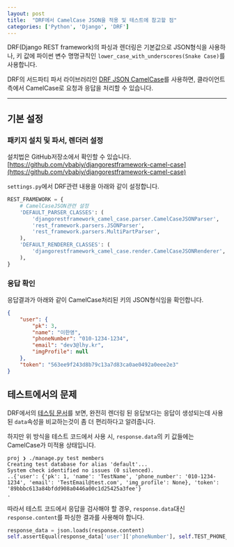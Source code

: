 ```yaml
---
layout: post
title:  "DRF에서 CamelCase JSON을 적용 및 테스트에 참고할 점"
categories: ['Python', 'Django', 'DRF']
---
```


DRF(Django REST framework)의 파싱과 렌더링은 기본값으로 JSON형식을 사용하나, 키 값에 파이썬 변수 명명규칙인 `lower_case_with_underscores(Snake Case)`를 사용합니다.

DRF의 서드파티 파서 라이브러리인 [DRF JSON CamelCase](https://github.com/vbabiy/djangorestframework-camel-case)를 사용하면, 클라이언트측에서 CamelCase로 요청과 응답을 처리할 수 있습니다.

---

## 기본 설정

### 패키지 설치 및 파서, 렌더러 설정

설치법은 GitHub저장소에서 확인할 수 있습니다. [https://github.com/vbabiy/djangorestframework-camel-case](https://github.com/vbabiy/djangorestframework-camel-case)

`settings.py`에서 DRF관련 내용을 아래와 같이 설정합니다.

```python
REST_FRAMEWORK = {
    # CamelCaseJSON관련 설정
    'DEFAULT_PARSER_CLASSES': (
        'djangorestframework_camel_case.parser.CamelCaseJSONParser',
        'rest_framework.parsers.JSONParser',
        'rest_framework.parsers.MultiPartParser',
    ),
    'DEFAULT_RENDERER_CLASSES': (
        'djangorestframework_camel_case.render.CamelCaseJSONRenderer',
    ),
}
```


### 응답 확인

응답결과가 아래와 같이 CamelCase처리된 키의 JSON형식임을 확인합니다.

```json
{
    "user": {
        "pk": 3,
        "name": "이한영",
        "phoneNumber": "010-1234-1234",
        "email": "dev3@lhy.kr",
        "imgProfile": null
    },
    "token": "563ee9f243d8b79c13a7d83ca0ae0492a0eee2e3"
}
```

## 테스트에서의 문제

DRF에서의 [테스팅 문서](http://www.django-rest-framework.org/api-guide/testing/#testing-responses)를 보면, 완전히 렌더링 된 응답보다는 응답이 생성되는데 사용된 `data`속성을 비교하는것이 좀 더 편리하다고 알려줍니다.

하지만 위 방식을 테스트 코드에서 사용 시, `response.data`의 키 값들에는 CamelCase가 미적용 상태입니다.

```
proj ❯ ./manage.py test members
Creating test database for alias 'default'...
System check identified no issues (0 silenced).
..{'user': {'pk': 1, 'name': 'TestName', 'phone_number': '010-1234-1234', 'email': 'TestEmail@test.com', 'img_profile': None}, 'token': '89bbbc613a84bfdd908a0446a00c1d25425a3fee'}
.
```

따라서 테스트 코드에서 응답을 검사해야 할 경우, `response.data`대신 `response.content`를 파싱한 결과를 사용해야 합니다.

```python
response_data = json.loads(response.content)
self.assertEqual(response_data['user']['phoneNumber'], self.TEST_PHONE_NUMBER)
```
